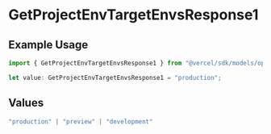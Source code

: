 # GetProjectEnvTargetEnvsResponse1

## Example Usage

```typescript
import { GetProjectEnvTargetEnvsResponse1 } from "@vercel/sdk/models/operations/getprojectenv.js";

let value: GetProjectEnvTargetEnvsResponse1 = "production";
```

## Values

```typescript
"production" | "preview" | "development"
```
